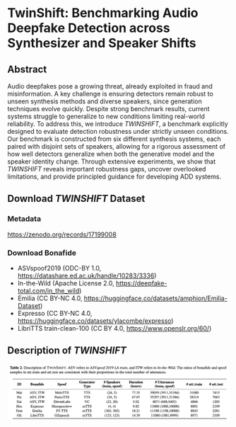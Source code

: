 # TwinShift: Benchmarking Audio Deepfake Detection across Synthesizer and Speaker Shifts

## Abstract 
Audio deepfakes pose a growing threat, already exploited in fraud and misinformation. A key challenge is ensuring detectors remain robust to unseen synthesis methods and diverse speakers, since generation techniques evolve quickly. Despite strong benchmark results, current systems struggle to generalize to new conditions limiting real-world reliability. To address this, we introduce _TWINSHIFT_, a benchmark explicitly designed to evaluate detection robustness under strictly unseen conditions. Our benchmark is constructed from six different synthesis systems, each paired with disjoint sets of speakers, allowing for a rigorous assessment of how well detectors generalize when both the generative model and the speaker identity change. Through extensive experiments, we show that _TWINSHIFT_ reveals important robustness gaps, uncover overlooked limitations, and provide principled guidance for developing ADD systems.


## Download _TWINSHIFT_ Dataset
### Metadata
<https://zenodo.org/records/17199008>

### Download Bonafide
- ASVspoof2019 (ODC-BY 1.0, <https://datashare.ed.ac.uk/handle/10283/3336>)
- In-the-Wild (Apache License 2.0, <https://deepfake-total.com/in_the_wild>)
- Emilia (CC BY-NC 4.0, <https://huggingface.co/datasets/amphion/Emilia-Dataset>)
- Expresso (CC BY-NC 4.0, <https://huggingface.co/datasets/ylacombe/expresso>)
- LibriTTS train-clean-100 (CC BY 4.0, <https://www.openslr.org/60/>)


## Description of _TWINSHIFT_
![description_of_twinshifit](img/TwinShift.png)


